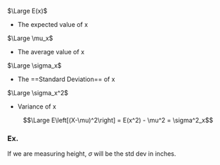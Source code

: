 
$\Large E(x)$
- The expected value of x

$\Large \mu_x$ 
- The average value of x

$\Large \sigma_x$ 
- The ==Standard Deviation== of x

$\Large \sigma_x^2$
- Variance of x

$$\Large E\left[(X-\mu)^2\right] = E(x^2) - \mu^2 = \sigma^2_x$$
### Ex.

If we are measuring height, $\sigma$ will be the std dev in inches.
